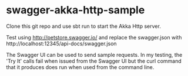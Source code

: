 # swagger-akka-http-sample

Clone this git repo and use sbt run to start the Akka Http server.

Test using http://petstore.swagger.io/ and replace the swagger.json with http://localhost:12345/api-docs/swagger.json

The Swagger UI can be used to send sample requests. In my testing, the 'Try It' calls fail when issued from the Swagger UI but the curl command that it produces does run when used from the command line.
